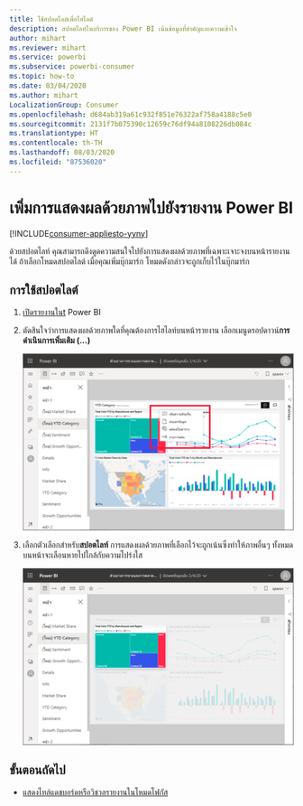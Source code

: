 ```yaml
---
title: ใช้สปอตไลต์เพื่อไฮไลต์
description: สปอตไลท์ในบริการของ Power BI เน้นข้อมูลที่สำคัญและความเข้าใจ
author: mihart
ms.reviewer: mihart
ms.service: powerbi
ms.subservice: powerbi-consumer
ms.topic: how-to
ms.date: 03/04/2020
ms.author: mihart
LocalizationGroup: Consumer
ms.openlocfilehash: d684ab319a61c932f851e76322af758a4188c5e0
ms.sourcegitcommit: 2131f7b075390c12659c76df94a8108226db084c
ms.translationtype: HT
ms.contentlocale: th-TH
ms.lasthandoff: 08/03/2020
ms.locfileid: "87536020"
---
```

# <a name="add-spotlights-to-power-bi-reports"></a>เพิ่มการแสดงผลด้วยภาพไปยังรายงาน Power BI

[!INCLUDE[consumer-appliesto-yyny](../includes/consumer-appliesto-yyny.md)]

ด้วยสปอตไลท์ คุณสามารถดึงดูดความสนใจไปยังการแสดงผลด้วยภาพที่เฉพาะเจาะจงบนหน้ารายงานได้  ถ้าเลือกโหมดสปอตไลต์ เมื่อคุณเพิ่มบุ๊กมาร์ก โหมดดังกล่าวจะถูกเก็บไว้ในบุ๊กมาร์ก

## <a name="add-a-spotlight"></a>การใช้สปอตไลต์

1. [เปิดรายงานในt](end-user-report-open.md) Power BI

2. ตัดสินใจว่าการแสดงผลด้วยภาพใดที่คุณต้องการไฮไลท์บนหน้ารายงาน เลือกเมนูดรอปดาวน์**การดำเนินการเพิ่มเติม (...)**  

    ![เปรียบเทียบโหมดสปอตไลต์กับโหมดโฟกัส](media/end-user-spotlight/power-bi-spotlight.png)

3. เลือกตัวเลือกสำหรับ**สปอตไลท์** การแสดงผลด้วยภาพที่เลือกไว้จะถูกเน้นซึ่งทำให้ภาพอื่นๆ ทั้งหมดบนหน้าจะเลือนหายไปใกล้กับความโปร่งใส 

    ![โหมดสปอตไลต์](media/end-user-spotlight/power-bi-spotlighted.png)



## <a name="next-steps"></a>ขั้นตอนถัดไป

* [แสดงไทล์แดชบอร์ดหรือวิชวลรายงานในโหมดโฟกัส](end-user-focus.md)

